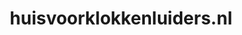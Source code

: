 ---
layout: post
title:  "huisvoorklokkenluiders.nl"
internal_url:  "/dutchgov/huisvoorklokkenluiders.nl.html"
subdomains_count: 7
all_subdomains_count: 17
urls_count: 5
ssl_rank: 0
http_rank: 63
url_link: /data/huisvoorklokkenluiders.nl/urls.txt
all_subdomains_link: /data/huisvoorklokkenluiders.nl/all_subdomains.txt
subdomains_link: /data/huisvoorklokkenluiders.nl/subdomains.txt
categories: dutchgov
---